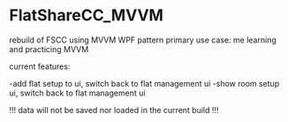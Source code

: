 # FlatShareCC_MVVM
 rebuild of FSCC using MVVM WPF pattern
 primary use case: me learning and practicing MVVM

current features:

-add flat setup to ui, switch back to flat management ui
-show room setup ui, switch back to flat management ui


!!! data will not be saved nor loaded in the current build !!!